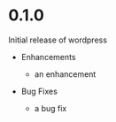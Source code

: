 # 0.1.0

Initial release of wordpress

* Enhancements
  * an enhancement

* Bug Fixes
  * a bug fix
